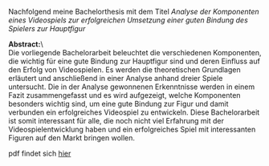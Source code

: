 Nachfolgend meine Bachelorthesis mit dem Titel *Analyse der Komponenten eines Videospiels zur erfolgreichen Umsetzung einer guten Bindung des Spielers zur Hauptfigur*


**Abstract:**\  
Die vorliegende Bachelorarbeit beleuchtet die verschiedenen Komponenten,
die wichtig für eine gute Bindung zur Hauptfigur sind und deren Einfluss
auf den Erfolg von Videospielen. Es werden die theoretischen Grundlagen
erläutert und anschließend in einer Analyse anhand dreier Spiele untersucht.
Die in der Analyse gewonnenen Erkenntnisse werden in einem Fazit zusammengefasst
und es wird aufgezeigt, welche Komponenten besonders wichtig
sind, um eine gute Bindung zur Figur und damit verbunden ein erfolgreiches
Videospiel zu entwickeln. Diese Bachelorarbeit ist somit interessant für alle,
die noch nicht viel Erfahrung mit der Videospielentwicklung haben und ein
erfolgreiches Spiel mit interessanten Figuren auf den Markt bringen wollen.

pdf findet sich [hier](Thesis_Linus_Ehmann.pdf)
